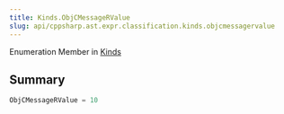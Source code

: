 ```yaml
---
title: Kinds.ObjCMessageRValue
slug: api/cppsharp.ast.expr.classification.kinds.objcmessagervalue
---
```

Enumeration Member in [Kinds](/api/cppsharp/ast/expr/classification/kinds)

## Summary



```csharp
ObjCMessageRValue = 10
```

